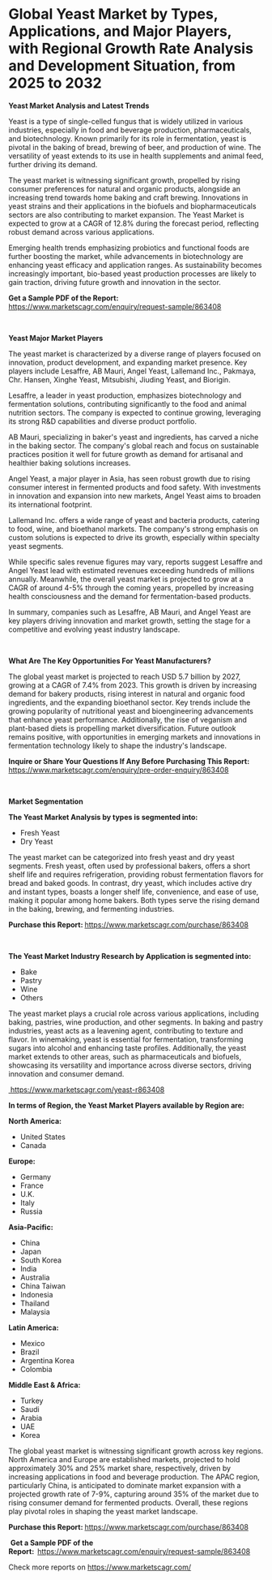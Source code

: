 <p><h1>Global Yeast Market by Types, Applications, and Major Players, with Regional Growth Rate Analysis and Development Situation, from 2025 to 2032</h1></p><p><strong>Yeast Market Analysis and Latest Trends</strong></p>
<p><p>Yeast is a type of single-celled fungus that is widely utilized in various industries, especially in food and beverage production, pharmaceuticals, and biotechnology. Known primarily for its role in fermentation, yeast is pivotal in the baking of bread, brewing of beer, and production of wine. The versatility of yeast extends to its use in health supplements and animal feed, further driving its demand.</p><p>The yeast market is witnessing significant growth, propelled by rising consumer preferences for natural and organic products, alongside an increasing trend towards home baking and craft brewing. Innovations in yeast strains and their applications in the biofuels and biopharmaceuticals sectors are also contributing to market expansion. The Yeast Market is expected to grow at a CAGR of 12.8% during the forecast period, reflecting robust demand across various applications. </p><p>Emerging health trends emphasizing probiotics and functional foods are further boosting the market, while advancements in biotechnology are enhancing yeast efficacy and application ranges. As sustainability becomes increasingly important, bio-based yeast production processes are likely to gain traction, driving future growth and innovation in the sector.</p></p>
<p><strong>Get a Sample PDF of the Report:&nbsp;</strong> <a href="https://www.marketscagr.com/enquiry/request-sample/863408?utm_campaign=3189&utm_medium=2&utm_source=Github&utm_content=ia&utm_term=07042025&utm_id=yeast">https://www.marketscagr.com/enquiry/request-sample/863408</a></p>
<p>&nbsp;</p>
<p><strong>Yeast Major Market Players</strong></p>
<p><p>The yeast market is characterized by a diverse range of players focused on innovation, product development, and expanding market presence. Key players include Lesaffre, AB Mauri, Angel Yeast, Lallemand Inc., Pakmaya, Chr. Hansen, Xinghe Yeast, Mitsubishi, Jiuding Yeast, and Biorigin.</p><p>Lesaffre, a leader in yeast production, emphasizes biotechnology and fermentation solutions, contributing significantly to the food and animal nutrition sectors. The company is expected to continue growing, leveraging its strong R&D capabilities and diverse product portfolio.</p><p>AB Mauri, specializing in baker's yeast and ingredients, has carved a niche in the baking sector. The company's global reach and focus on sustainable practices position it well for future growth as demand for artisanal and healthier baking solutions increases.</p><p>Angel Yeast, a major player in Asia, has seen robust growth due to rising consumer interest in fermented products and food safety. With investments in innovation and expansion into new markets, Angel Yeast aims to broaden its international footprint.</p><p>Lallemand Inc. offers a wide range of yeast and bacteria products, catering to food, wine, and bioethanol markets. The company's strong emphasis on custom solutions is expected to drive its growth, especially within specialty yeast segments.</p><p>While specific sales revenue figures may vary, reports suggest Lesaffre and Angel Yeast lead with estimated revenues exceeding hundreds of millions annually. Meanwhile, the overall yeast market is projected to grow at a CAGR of around 4-5% through the coming years, propelled by increasing health consciousness and the demand for fermentation-based products.</p><p>In summary, companies such as Lesaffre, AB Mauri, and Angel Yeast are key players driving innovation and market growth, setting the stage for a competitive and evolving yeast industry landscape.</p></p>
<p>&nbsp;</p>
<p><strong>What Are The Key Opportunities For Yeast Manufacturers?</strong></p>
<p><p>The global yeast market is projected to reach USD 5.7 billion by 2027, growing at a CAGR of 7.4% from 2023. This growth is driven by increasing demand for bakery products, rising interest in natural and organic food ingredients, and the expanding bioethanol sector. Key trends include the growing popularity of nutritional yeast and bioengineering advancements that enhance yeast performance. Additionally, the rise of veganism and plant-based diets is propelling market diversification. Future outlook remains positive, with opportunities in emerging markets and innovations in fermentation technology likely to shape the industry's landscape.</p></p>
<p><strong>Inquire or Share Your Questions If Any Before Purchasing This Report:</strong> <a href="https://www.marketscagr.com/enquiry/pre-order-enquiry/863408?utm_campaign=3189&utm_medium=2&utm_source=Github&utm_content=ia&utm_term=07042025&utm_id=yeast">https://www.marketscagr.com/enquiry/pre-order-enquiry/863408</a></p>
<p>&nbsp;</p>
<p><strong>Market Segmentation</strong></p>
<p><strong>The Yeast Market Analysis by types is segmented into:</strong></p>
<p><ul><li>Fresh Yeast</li><li>Dry Yeast</li></ul></p>
<p><p>The yeast market can be categorized into fresh yeast and dry yeast segments. Fresh yeast, often used by professional bakers, offers a short shelf life and requires refrigeration, providing robust fermentation flavors for bread and baked goods. In contrast, dry yeast, which includes active dry and instant types, boasts a longer shelf life, convenience, and ease of use, making it popular among home bakers. Both types serve the rising demand in the baking, brewing, and fermenting industries.</p></p>
<p><strong>Purchase this Report:&nbsp;</strong><a href="https://www.marketscagr.com/purchase/863408?utm_campaign=3189&utm_medium=2&utm_source=Github&utm_content=ia&utm_term=07042025&utm_id=yeast">https://www.marketscagr.com/purchase/863408</a></p>
<p>&nbsp;</p>
<p><strong>The Yeast Market Industry Research by Application is segmented into:</strong></p>
<p><ul><li>Bake</li><li>Pastry</li><li>Wine</li><li>Others</li></ul></p>
<p><p>The yeast market plays a crucial role across various applications, including baking, pastries, wine production, and other segments. In baking and pastry industries, yeast acts as a leavening agent, contributing to texture and flavor. In winemaking, yeast is essential for fermentation, transforming sugars into alcohol and enhancing taste profiles. Additionally, the yeast market extends to other areas, such as pharmaceuticals and biofuels, showcasing its versatility and importance across diverse sectors, driving innovation and consumer demand.</p></p>
<p><a href="https://www.marketscagr.com/yeast-r863408?utm_campaign=3189&utm_medium=2&utm_source=Github&utm_content=ia&utm_term=07042025&utm_id=yeast">&nbsp;https://www.marketscagr.com/yeast-r863408</a></p>
<p><strong>In terms of Region, the Yeast Market Players available by Region are:</strong></p>
<p>
    <p> <strong> North America: </strong>
        <ul>
            <li>United States</li>
            <li>Canada</li>
        </ul>
        </p> 
    <p> <strong> Europe: </strong>
        <ul>
            <li>Germany</li>
            <li>France</li>
            <li>U.K.</li>
            <li>Italy</li>
            <li>Russia</li>
        </ul>
        </p> 
    <p> <strong> Asia-Pacific: </strong>
        <ul>
            <li>China</li>
            <li>Japan</li>
            <li>South Korea</li>
            <li>India</li>
            <li>Australia</li>
            <li>China Taiwan</li>
            <li>Indonesia</li>
            <li>Thailand</li>
            <li>Malaysia</li>
        </ul>
        </p> 
    <p> <strong> Latin America: </strong>
        <ul>
            <li>Mexico</li>
            <li>Brazil</li>
            <li>Argentina Korea</li>
            <li>Colombia</li>
        </ul>
        </p> 
    <p> <strong> Middle East & Africa: </strong>
        <ul>
            <li>Turkey</li>
            <li>Saudi</li>
            <li>Arabia</li>
            <li>UAE</li>
            <li>Korea</li>
        </ul>
    </p>
    </p>
<p><p>The global yeast market is witnessing significant growth across key regions. North America and Europe are established markets, projected to hold approximately 30% and 25% market share, respectively, driven by increasing applications in food and beverage production. The APAC region, particularly China, is anticipated to dominate market expansion with a projected growth rate of 7-9%, capturing around 35% of the market due to rising consumer demand for fermented products. Overall, these regions play pivotal roles in shaping the yeast market landscape.</p></p>
<p><strong>Purchase this Report: </strong><a href="https://www.marketscagr.com/purchase/863408?utm_campaign=3189&utm_medium=2&utm_source=Github&utm_content=ia&utm_term=07042025&utm_id=yeast">https://www.marketscagr.com/purchase/863408</a></p>
<p>&nbsp;<strong>Get a Sample PDF of the Report:&nbsp;&nbsp;</strong><a href="https://www.marketscagr.com/enquiry/request-sample/863408?utm_campaign=3189&utm_medium=2&utm_source=Github&utm_content=ia&utm_term=07042025&utm_id=yeast">https://www.marketscagr.com/enquiry/request-sample/863408</a></p>
<p><strong></strong></p>
<p>Check more reports on <a href="https://www.marketscagr.com/?utm_campaign=3189&utm_medium=2&utm_source=Github&utm_content=ia&utm_term=07042025&utm_id=yeast">https://www.marketscagr.com/</a></p>